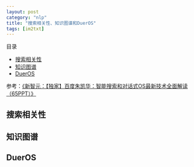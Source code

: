 ```yaml
---
layout: post
category: "nlp"
title: "搜索相关性、知识图谱和DuerOS"
tags: [im2txt]
---
```


目录

<!-- TOC -->

- [搜索相关性](#搜索相关性)
- [知识图谱](#知识图谱)
- [DuerOS](#dueros)

<!-- /TOC -->

参考：[《新智元：【独家】百度朱凯华：智能搜索和对话式OS最新技术全面解读（65PPT）》](https://mp.weixin.qq.com/s?__biz=MzI3MTA0MTk1MA==&mid=2651995452&idx=2&sn=c580e8adb8bd30d13cf918babdd994af&chksm=f12149cdc656c0db351dbceab737adb5e5eec027a9d722031d196810bb1b8dec10ea3642ebee&mpshare=1&scene=1&srcid=0329BlcIHBOnMVgpnJ6H5aXI&pass_ticket=Htlvu54Fy3u%2F7%2BrIyF5OA2H235rnZvGZ9TN12axFlz1gzulu4QPYwr2E5IM3920U#rd)

## 搜索相关性

## 知识图谱

## DuerOS

